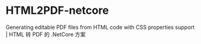 # HTML2PDF-netcore
Generating editable PDF files from HTML code with CSS properties support | HTML 转 PDF 的 .NetCore 方案

